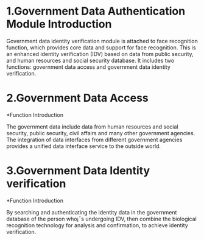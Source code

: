 # 1.Government Data Authentication Module Introduction

  Government data identity verification module is attached to face recognition function, which provides core data and support for face recognition. This is an enhanced identity verification (IDV) based on data from public security, and human resources and social security database. It includes two functions: government data access and government data identity verification.

# 2.Government Data Access

*Function Introduction
	
  The government data include data from human resources and social security, public security, civil affairs and many other government agencies. The integration of data interfaces from different government agencies provides a unified data interface service to the outside world.

# 3.Government Data Identity verification

*Function Introduction
	
   By searching and authenticating the identity data in the government database of the person who¡¯s undergoing IDV, then combine the biological recognition technology for analysis and confirmation, to achieve identity verification.
